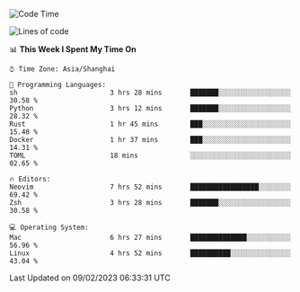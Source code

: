 <!--START_SECTION:waka-->
![Code Time](http://img.shields.io/badge/Code%20Time-1%2C134%20hrs%2055%20mins-blue)

![Lines of code](https://img.shields.io/badge/From%20Hello%20World%20I%27ve%20Written-24%20Thousand%20lines%20of%20code-blue)

📊 **This Week I Spent My Time On** 

```text
⌚︎ Time Zone: Asia/Shanghai

💬 Programming Languages: 
sh                       3 hrs 28 mins       ███████░░░░░░░░░░░░░░░░░░   30.58 % 
Python                   3 hrs 12 mins       ███████░░░░░░░░░░░░░░░░░░   28.32 % 
Rust                     1 hr 45 mins        ███░░░░░░░░░░░░░░░░░░░░░░   15.48 % 
Docker                   1 hr 37 mins        ███░░░░░░░░░░░░░░░░░░░░░░   14.31 % 
TOML                     18 mins             ░░░░░░░░░░░░░░░░░░░░░░░░░   02.65 % 

🔥 Editors: 
Neovim                   7 hrs 52 mins       █████████████████░░░░░░░░   69.42 % 
Zsh                      3 hrs 28 mins       ███████░░░░░░░░░░░░░░░░░░   30.58 % 

💻 Operating System: 
Mac                      6 hrs 27 mins       ██████████████░░░░░░░░░░░   56.96 % 
Linux                    4 hrs 52 mins       ██████████░░░░░░░░░░░░░░░   43.04 % 

```


 Last Updated on 09/02/2023 06:33:31 UTC
<!--END_SECTION:waka-->
